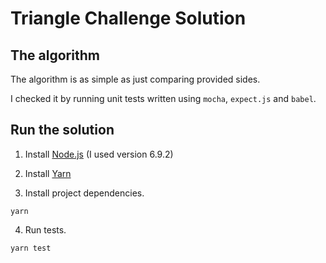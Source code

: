 # Triangle Challenge Solution



## The algorithm

The algorithm is as simple as just comparing provided sides.

I checked it by running unit tests written using `mocha`, `expect.js` and `babel`.

## Run the solution
1. Install [Node.js](https://nodejs.org/) (I used version 6.9.2)

2. Install [Yarn](https://yarnpkg.com/)

3. Install project dependencies.

  ```shell
  yarn
  ```

4. Run tests.

  ```shell
  yarn test
  ```
